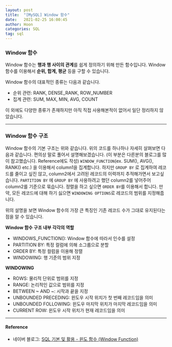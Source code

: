 ```yaml
---
layout: post
title:  "[MySQL] Window 함수"
date:   2021-02-25 16:00:45
author: Hoon
categories: SQL
tag: sql
---
```


### Window 함수

Window 함수는 **행과 행 사이의 관계**를 쉽게 정의하기 위해 만든 함수입니다. Window 함수를 이용해서 **순위, 합계, 평균** 등을 구할 수 있습니다.

Window 함수의 대표적인 종류는 다음과 같습니다.

* 순위 관련: RANK, DENSE_RANK, ROW_NUMBER
* 집계 관련: SUM, MAX, MIN, AVG, COUNT

이 외에도 다양한 종류가 존재하지만 아직 직접 사용해본적이 없어서 일단 정리하지 않았습니다.

----

### Window 함수 구조

<script src="https://gist.github.com/hoon-923/d0e4947ea71d83cdf7e91d1ca55c064f.js"></script>

Window 함수의 기본 구조는 위와 같습니다. 위의 코드를 하나하나 자세히 살펴보면 다음과 같습니다. 편의상 말로 풀어서 설명해보겠습니다. (이 부분은 다른분의 블로그를 많이 참고했습니다. Reference에도 작성) `WINDOW_FUNCTION`(ex. SUM(), AVG(), RANK() etc.) 을 이용해서 column1을 집계합니다. 하지만 `GROUP BY` 로 집계하여 레코드를 줄이고 싶진 않고, column2에서 고려된 레코드의 이력까지 추적해가면서 보고싶습니다. `PARTITION BY` 에 `GROUP BY` 에 사용하려고 했던 column2를 넣어주어 column2를 기준으로 묶습니다. 정렬을 하고 싶으면 `ORDER BY`를 이용해서 합니다. 만약, 모든 레코드에 대해 하기 싫으면 `WINDOWING OPTIONS`로 레코드의 범위를 지정해줍니다.

위의 설명을 보면 Window 함수의 가장 큰 특징인 기존 레코드 수가 그대로 유지된다는 점을 알 수 있습니다. 

**Window 함수 구조 내부 각각의 역할**

* WINDOWS_FUNCTION(): Window 함수에 따라서 인수를 설정
* PARTITION BY: 특정 컬럼에 의해 소그룹으로 분할
* ORDER BY: 특정 컬럼을 이용해 정렬
* WINDOWING: 행 기준의 범위 지정



**WINDOWING**

* ROWS: 물리적 단위로 범위를 지정
* RANGE: 논리적인 값으로 범위를 지정
* BETWEEN ~ AND ~: 시작과 끝을 지정
* UNBOUNDED PRECEDING: 윈도우 시작 위치가 첫 번째 레코드임을 의미
* UNBOUNDED FOLLOWING: 윈도우 마지막 위치가 마지막 레코드임을 의미
* CURRENT ROW: 윈도우 시작 위치가 현재 레코드임을 의미

----

#### Reference

* 네이버 블로그: [SQL 기본 및 활용 - 윈도 함수 (Window Function)](https://m.blog.naver.com/pikachups/221968972177)

